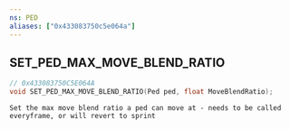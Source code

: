 ```yaml
---
ns: PED
aliases: ["0x433083750c5e064a"]
---
```

## SET_PED_MAX_MOVE_BLEND_RATIO

```c
// 0x433083750C5E064A
void SET_PED_MAX_MOVE_BLEND_RATIO(Ped ped, float MoveBlendRatio);
```

```
Set the max move blend ratio a ped can move at - needs to be called everyframe, or will revert to sprint
```
